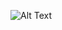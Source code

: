 ![Alt Text](https://lh3.googleusercontent.com/pw/ABLVV85IP_O9xxaB_9BUhD9Ta788xjH4jeDjoptumrSjPa0Bhx8UstISFXVPUmzwKbT2U9zvnRLD5VRKDaBfcOtQx4mDNFhtwgNLdsVvipZ2KJ_2KCFMi1AK853sr9GxHI0d3vV6qUw1qoKzYQNiFJ4_a1ahDcj6VF3tLAzNzUSeR01tDHeJcXX7yrf1LKhPcRJC5EW2SZAFjNePFXgc-eXYBGWgEud8MWqZSokF3ZwkiJs_NlEfQ3Dt5GamtMiHLrlx_fvDtT-4zXji3k5l2QCjQH6lKWFfyXXOVLwDR-p009HzxAJ_Do-624Z_zqOeBkPfgdrHUzpBavdNCu1Fq3MlMn1T3YkAdtcnuMx-lBNYNLY-wxNykupkfjH_xLgWPdKinfSxuKmupQelSm229UDf4_BF0JlozqLr1_YaIHpssPQyNBBKuP4m-l0K0LZRp7X80oDyLqYFlnH6iw9bn0uSOjZfU6tCJQLNclaT71hwqY5Q8fWrG6yTesMJEoL5YOoTul8-dtcbw294U3KpcVoYQsmwMDuuvG2HRRhiTnNPZIg-frC2ji7cBorNkfjHcyDY6t4m0rrSMbuA7zYFP6mSUciQiSqbtU7z0EdVEicEf4A8RodVbxHY4ML29Fj486Jpzk4fa43hl7JSLgK7zhEg8pyk6dB_jNFTIdUiKOs5LV93LydxGQHNtO1i3v7OgOhgRoiVYQ0yuiLOMaF9o9iSRtPc9MNaEFFllKBVSSA905gOD7H5hEr-npk8bm5D-SLtxy9B8ZGaePiZWQVso4uKmkPfCFC9PYwIeLnfNcDPg9i_TVxjpPeeEJQ5C62WZ4gWqNyeCiova9L9a1wskZgKORiZwxxghTZXegX5AkraYWtBlg0LJ2FsDFIyy7BeRYFsQvo=w1466-h842-s-no-gm?authuser=0)
